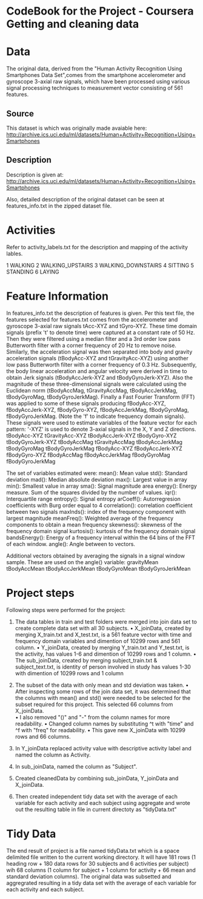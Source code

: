 CodeBook for the Project - Coursera Getting and cleaning data
==============================================================

Data
====

The original data, derived from the "Human Activity Recognition Using Smartphones Data Set",comes from the smartphone accelerometer and gyroscope 3-axial raw signals, which have been processed using various signal processing techniques to measurement vector consisting of 561 features. 

Source
-------

This dataset is which was originally made avaiable here: http://archive.ics.uci.edu/ml/datasets/Human+Activity+Recognition+Using+Smartphones 

Description
-----------

Description is given at: http://archive.ics.uci.edu/ml/datasets/Human+Activity+Recognition+Using+Smartphones

Also,  detailed description of the original dataset can be seen at features_info.txt in the zipped dataset file. 

Activities
==========

Refer to activity_labels.txt for the description and mapping of the activity lables. 

1 WALKING
2 WALKING_UPSTAIRS
3 WALKING_DOWNSTAIRS
4 SITTING
5 STANDING
6 LAYING

Feature Information
===================

In  features_info.txt the description of features is given. 
Per this text file,  the features selected for features.txt comes from the accelerometer and gyroscope 3-axial raw signals tAcc-XYZ and tGyro-XYZ. These time domain signals (prefix 't' to denote time) were captured at a constant rate of 50 Hz. Then they were filtered using a median filter and a 3rd order low pass Butterworth filter with a corner frequency of 20 Hz to remove noise. Similarly, the acceleration signal was then separated into body and gravity acceleration signals (tBodyAcc-XYZ and tGravityAcc-XYZ) using another low pass Butterworth filter with a corner frequency of 0.3 Hz.
Subsequently, the body linear acceleration and angular velocity were derived in time to obtain Jerk signals (tBodyAccJerk-XYZ and tBodyGyroJerk-XYZ). Also the magnitude of these three-dimensional signals were calculated using the Euclidean norm (tBodyAccMag, tGravityAccMag, tBodyAccJerkMag, tBodyGyroMag, tBodyGyroJerkMag).
Finally a Fast Fourier Transform (FFT) was applied to some of these signals producing fBodyAcc-XYZ, fBodyAccJerk-XYZ, fBodyGyro-XYZ, fBodyAccJerkMag, fBodyGyroMag, fBodyGyroJerkMag. (Note the 'f' to indicate frequency domain signals).
These signals were used to estimate variables of the feature vector for each pattern:
'-XYZ' is used to denote 3-axial signals in the X, Y and Z directions.
tBodyAcc-XYZ
tGravityAcc-XYZ
tBodyAccJerk-XYZ
tBodyGyro-XYZ
tBodyGyroJerk-XYZ
tBodyAccMag
tGravityAccMag
tBodyAccJerkMag
tBodyGyroMag
tBodyGyroJerkMag
fBodyAcc-XYZ
fBodyAccJerk-XYZ
fBodyGyro-XYZ
fBodyAccMag
fBodyAccJerkMag
fBodyGyroMag
fBodyGyroJerkMag

The set of variables estimated were:
mean(): Mean value
std(): Standard deviation
mad(): Median absolute deviation
max(): Largest value in array
min(): Smallest value in array
sma(): Signal magnitude area
energy(): Energy measure. Sum of the squares divided by the number of values.
iqr(): Interquartile range
entropy(): Signal entropy
arCoeff(): Autorregresion coefficients with Burg order equal to 4
correlation(): correlation coefficient between two signals
maxInds(): index of the frequency component with largest magnitude
meanFreq(): Weighted average of the frequency components to obtain a mean frequency
skewness(): skewness of the frequency domain signal
kurtosis(): kurtosis of the frequency domain signal
bandsEnergy(): Energy of a frequency interval within the 64 bins of the FFT of each window.
angle(): Angle between to vectors.

Additional vectors obtained by averaging the signals in a signal window sample. These are used on the angle() variable:
gravityMean
tBodyAccMean
tBodyAccJerkMean
tBodyGyroMean
tBodyGyroJerkMean

Project steps
=============

Following steps were performed for the project:
1.   The data tables in train and test folders were merged into join data set to create complete data set with all 30 subjects. 
    •	X_joinData, created by merging  X_train.txt and X_test.txt, is a 561 feature vector with time and frequency domain variables and dimention of 10299 rows and 561 column.
    •	Y_joinData, created by merging  Y_train.txt and Y_test.txt, is the activity, has values 1-6 and dimention of 10299 rows and 1 column.
    •	The sub_joinData, created by merging  subject_train.txt & subject_text.txt,  is identity of person involved in study has values 1-30  with dimention of 10299 rows and 1 column

2.  The subset of the data with only mean and std deviation was taken.
    •	After inspecting some rows of the join data set, it was determined that the columns with mean() and std() were needed to be selected for  the subset required for this project.  This selected 66 columns from X_joinData.  
    •	I also removed "()" and "-" from the column names for more readability.
    •	Changed column names by substituting ^t with "time" and ^f with "freq" for readability.
    •	This gave new X_joinData with 10299 rows and 66 columns.

3.  In Y_joinData replaced activity value with descriptive activity label and named the column as Activity.
4.  In sub_joinData, named the column as "Subject".
5.  Created cleanedData by combining sub_joinData, Y_joinData and X_joinData.  
6.  Then created independent tidy data set with  the average of each variable for each activity and each subject using aggregate and wrote out the resulting table in file in current directoty as "tidyData.txt"

Tidy Data
=========

The end result of project is a file named tidyData.txt which is a space delimited file written to the current working directory. It will have 181 rows (1 heading row + 180 data rows for 30 subjects and 6 activities per subject) wih 68 columns (1 column for subject + 1 column for activity +  66 mean and standard deviation columns). The original  data was subsetted and  aggregrated resulting in a tidy data set with the average of each variable for each activity and each subject.
